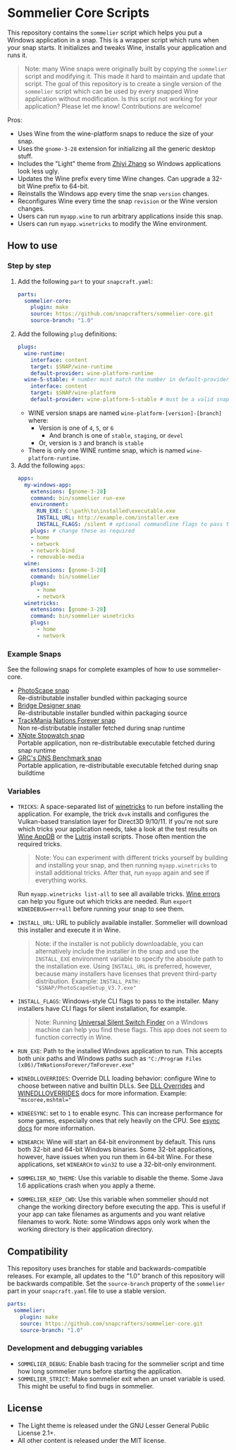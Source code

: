# Sommelier Core Scripts

This repository contains the `sommelier` script which helps you put a Windows application in a snap. This is a wrapper script which runs when your snap starts. It initializes and tweaks Wine, installs your application and runs it.

> Note: many Wine snaps were originally built by copying the `sommelier` script and modifying it. This made it hard to maintain and update that script. The goal of this repository is to create a single version of the `sommelier` script which can be used by every snapped Wine application without modification. Is this script not working for your application? Please let me know! Contributions are welcome!

Pros:

* Uses Wine from the wine-platform snaps to reduce the size of your snap.
* Uses the `gnome-3-28` extension for initializing all the generic desktop stuff.
* Includes the "Light" theme from [Zhiyi Zhang](https://www.winehq.org/pipermail/wine-devel/2021-June/188444.html) so Windows applications look less ugly.
* Updates the Wine prefix every time Wine changes. Can upgrade a 32-bit Wine prefix to 64-bit.
* Reinstalls the Windows app every time the snap `version` changes.
* Reconfigures Wine every time the snap `revision` or the Wine version changes.
* Users can run `myapp.wine` to run arbitrary applications inside this snap.
* Users can run `myapp.winetricks` to modify the Wine environment.

## How to use

### Step by step

1. Add the following `part` to your `snapcraft.yaml`:
    ```yaml
    parts:
      sommelier-core:
        plugin: make
        source: https://github.com/snapcrafters/sommelier-core.git
        source-branch: "1.0"
    ```
1. Add the following `plug` definitions:
    ```yaml
    plugs:
      wine-runtime:
        interface: content
        target: $SNAP/wine-runtime
        default-provider: wine-platform-runtime
      wine-5-stable: # number must match the number in default-provider
        interface: content
        target: $SNAP/wine-platform
        default-provider: wine-platform-5-stable # must be a valid snap
    ```
    - WINE version snaps are named `wine-platform-[version]-[branch]` where:
      - Version is one of `4`, `5`, or `6`
        - And branch is one of `stable`, `staging`, or `devel`
      - Or, version is `3` and branch is `stable`
    - There is only one WINE runtime snap, which is named `wine-platform-runtime`.
1. Add the following `apps`:
    ```yaml
    apps:
      my-windows-app:
        extensions: [gnome-3-28]
        command: bin/sommelier run-exe
        environment:
          RUN_EXE: C:\path\to\installed\executable.exe
          INSTALL_URL: http://example.com/installer.exe
          INSTALL_FLAGS: /silent # optional commandline flags to pass to the installer
        plugs: # change these as required
        - home
        - network
        - network-bind
        - removable-media
      wine:
        extensions: [gnome-3-28]
        command: bin/sommelier
        plugs:
          - home
          - network
      winetricks:
        extensions: [gnome-3-28]
        command: bin/sommelier winetricks
        plugs:
          - home
          - network
    ```


### Example Snaps

See the following snaps for complete examples of how to use sommelier-core.

* [PhotoScape snap](https://github.com/snapcrafters/photoscape)  
  Re-distributable installer bundled within packaging source
* [Bridge Designer snap](https://github.com/snapcrafters/bridge-designer)  
  Re-distributable installer bundled within packaging source
* [TrackMania Nations Forever snap](https://github.com/snapcrafters/tmnationsforever)  
  Non re-distributable installer fetched during snap runtime
* [XNote Stopwatch snap](https://github.com/brlin-tw/xnote-stopwatch-snap)  
  Portable application, non re-distributable executable fetched during snap
  runtime
* [GRC's DNS Benchmark snap](https://github.com/brlin-tw/dnsbench-snap)  
  Portable application, re-distributable executable fetched during snap buildtime

### Variables

* `TRICKS`: A space-separated list of [winetricks](https://wiki.winehq.org/Winetricks) to run before installing the application. For example, the trick `dxvk` installs and configures the Vulkan-based translation layer for Direct3D 9/10/11. If you're not sure which tricks your application needs, take a look at the test results on [Wine AppDB](https://appdb.winehq.org/) or the [Lutris](https://lutris.net/games) install scripts. Those often mention the required tricks.

  > Note: You can experiment with different tricks yourself by building and installing your snap, and then running `myapp.winetricks` to install additional tricks. After that, run `myapp` again and see if everything works.

   Run `myapp.winetricks list-all` to see all available tricks. [Wine errors](https://wiki.winehq.org/Debug_Channels) can help you figure out which tricks are needed. Run `export WINEDEBUG=err+all` before running your snap to see them.
* `INSTALL_URL`: URL to publicly available installer. Sommelier will download this installer and execute it in Wine.

  > Note: if the installer is not publicly downloadable, you can alternatively include the installer in the snap and use the `INSTALL_EXE` environment variable to specify the absolute path to the installation exe. Using `INSTALL_URL` is preferred, however, because many installers have licenses that prevent third-party distribution. Example: `INSTALL_PATH: "$SNAP/PhotoScapeSetup_V3.7.exe"`
* `INSTALL_FLAGS`: Windows-style CLI flags to pass to the installer. Many installers have CLI flags for silent installation, for example.

  > Note: Running [Universal Silent Switch Finder](https://www.softpedia.com/get/System/Launchers-Shutdown-Tools/Universal-Silent-Switch-Finder.shtml) on a Windows machine can help you find these flags. This app does not seem to function correctly in Wine.
* `RUN_EXE`: Path to the installed Windows application to run. This accepts both unix paths and Windows paths such as `"C:/Program Files (x86)/TmNationsForever/TmForever.exe"`
* `WINEDLLOVERRIDES`: Override DLL loading behavior: configure Wine to choose between native and builtin DLLs. See [DLL Overrides](https://wiki.winehq.org/Wine_User%27s_Guide#DLL_Overrides) and [WINEDLLOVERRIDES](https://wiki.winehq.org/Wine_User%27s_Guide#WINEDLLOVERRIDES.3DDLL_Overrides) docs for more information. Example: `"mscoree,mshtml="`
* `WINEESYNC`: set to `1` to enable esync. This can increase performance for some games, especially ones that rely heavily on the CPU. See [esync docs](https://github.com/zfigura/wine/blob/esync/README.esync) for more information.
* `WINEARCH`: Wine will start an 64-bit environment by default. This runs both 32-bit and 64-bit Windows binaries. Some 32-bit applications, however, have issues when you run them in 64-bit Wine. For these applications, set `WINEARCH` to `win32` to use a 32-bit-only environment.
* `SOMMELIER_NO_THEME`: Use this variable to disable the theme. Some Java 1.6 applications crash when you apply a theme.
* `SOMMELIER_KEEP_CWD`: Use this variable when sommelier should not change the working directory before executing the app. This is useful if your app can take filenames as arguments and you want relative filenames to work. Note: some Windows apps only work when the working directory is their application directory.

## Compatibility

This repository uses branches for stable and backwards-compatible releases. For example, all updates to the "1.0" branch of this repository will be backwards compatible. Set the `source-branch` property of the `sommelier` part in your `snapcraft.yaml` file to use a stable version.

```yaml
parts:
  sommelier:
    plugin: make
    source: https://github.com/snapcrafters/sommelier-core.git
    source-branch: "1.0"
```

### Development and debugging variables

* `SOMMELIER_DEBUG`: Enable bash tracing for the sommelier script and time how long sommelier runs before starting the application.
* `SOMMELIER_STRICT`: Make sommelier exit when an unset variable is used. This might be useful to find bugs in sommelier.

## License

* The Light theme is released under the GNU Lesser General Public License 2.1+.
* All other content is released under the MIT license.
